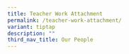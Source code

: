 ```yaml
---
title: Teacher Work Attachment
permalink: /teacher-work-attachment/
variant: tiptap
description: ""
third_nav_title: Our People
---
```

<p></p>
<p></p>